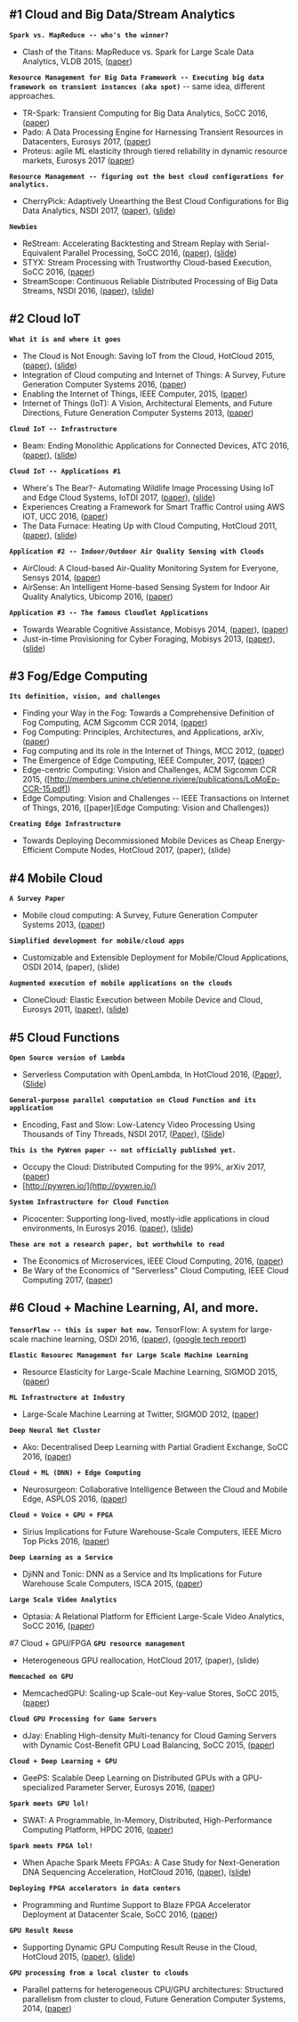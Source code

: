 #1 Cloud and Big Data/Stream Analytics
-----------------------------------

<B>`Spark vs. MapReduce -- who's the winner?`</B>
* Clash of the Titans: MapReduce vs. Spark for Large Scale Data Analytics, VLDB 2015, ([paper](http://www.vldb.org/pvldb/vol8/p2110-shi.pdf))

<B>`Resource Management for Big Data Framework -- Executing big data framework on transient instances (aka spot)`</B> -- same idea, different approaches.
* TR-Spark: Transient Computing for Big Data Analytics, SoCC 2016, ([paper](https://www.microsoft.com/en-us/research/wp-content/uploads/2017/01/SOCC_2016.pdf))
* Pado: A Data Processing Engine for Harnessing Transient Resources in Datacenters, Eurosys 2017, ([paper](http://dl.acm.org/citation.cfm?id=3064181))
* Proteus: agile ML elasticity through tiered reliability in dynamic resource markets, Eurosys 2017 ([paper](http://www.pdl.cmu.edu/PDL-FTP/BigLearning/Proteus.pdf))

<B>`Resource Management -- figuring out the best cloud configurations for analytics.`</B>
* CherryPick: Adaptively Unearthing the Best Cloud Configurations for Big Data Analytics, NSDI 2017, ([paper](https://www.usenix.org/system/files/conference/nsdi17/nsdi17-alipourfard.pdf)), ([slide](https://www.usenix.org/sites/default/files/conference/protected-files/nsdi17_slides_alipourfard.pdf))

<B>`Newbies`</B>
* ReStream: Accelerating Backtesting and Stream Replay with Serial-Equivalent Parallel Processing, SoCC 2016, ([paper](https://johann.schleier-smith.com/shared/102-Schleier-Smith.pdf)), ([slide](https://www.slideshare.net/jssm1th/restream-accelerating-backtesting-and-stream-replay-with-serialequivalent-parallel-processing))
* STYX: Stream Processing with Trustworthy Cloud-based Execution, SoCC 2016, ([paper](https://www.cs.purdue.edu/homes/peugster/papers/STYX.pdf))
* StreamScope: Continuous Reliable Distributed Processing of Big Data Streams, NSDI 2016, ([paper](https://www.usenix.org/system/files/conference/nsdi16/nsdi16-paper-lin-wei.pdf)), ([slide](https://www.usenix.org/sites/default/files/conference/protected-files/nsdi16_slides_lin-wei.pdf))

#2 Cloud IoT
-------------
<B>`What it is and where it goes`</B>
* The Cloud is Not Enough: Saving IoT from the Cloud, HotCloud 2015, ([paper](https://www.usenix.org/system/files/conference/hotcloud15/hotcloud15-zhang.pdf)), ([slide](https://www.usenix.org/sites/default/files/conference/protected-files/hotcloud15_slides_zhang.pdf))
* Integration of Cloud computing and Internet of Things: A Survey, Future Generation Computer Systems 2016, ([paper](http://www.sciencedirect.com/science/article/pii/S0167739X15003015))
* Enabling the Internet of Things, IEEE Computer, 2015, ([paper](http://ieeexplore.ieee.org/document/7030240/))
* Internet of Things (IoT): A Vision, Architectural Elements, and Future Directions, Future Generation Computer Systems 2013, ([paper](http://www.buyya.com/papers/Internet-of-Things-Vision-Future2013.pdf))

<B>`Cloud IoT -- Infrastructure`</B>
* Beam: Ending Monolithic Applications for Connected Devices, ATC 2016, ([paper](https://www.usenix.org/system/files/conference/atc16/atc16_paper-shen.pdf)), ([slide](https://www.usenix.org/sites/default/files/conference/protected-files/atc16_slides_shen.pdf))

<B>`Cloud IoT -- Applications #1`</B>
* Where's The Bear?- Automating Wildlife Image Processing Using IoT and Edge Cloud Systems, IoTDI 2017, ([paper](http://www.cs.ucsb.edu/~ckrintz/papers/iotdi17.pdf)), ([slide](http://www.cs.ucsb.edu/~ckrintz/IOTDI17-WTB.pdf))
* Experiences Creating a Framework for Smart Traffic Control using AWS IOT, UCC 2016, ([paper](http://martyhumphrey.info/pdf/Tarneberg_aws_iot_UCC2016.pdf))
* The Data Furnace: Heating Up with Cloud Computing, HotCloud 2011, ([paper](https://www.usenix.org/legacy/events/hotcloud11/tech/final_files/LiuGoraczko.pdf)), ([slide](https://www.usenix.org/legacy/events/hotcloud11/tech/slides/liu_j.pdf))

<B>`Application #2 -- Indoor/Outdoor Air Quality Sensing with Clouds`</B>
* AirCloud: A Cloud-based Air-Quality Monitoring System for Everyone, Sensys 2014, ([paper](http://dl.acm.org/citation.cfm?id=2668346))
* AirSense: An Intelligent Home-based Sensing System for Indoor Air Quality Analytics, Ubicomp 2016, ([paper](http://www.egr.msu.edu/~fangbiyi/papers/2016_Ubicomp_AirSense.pdf))

<B>`Application #3 -- The famous Cloudlet Applications`</B>
* Towards Wearable Cognitive Assistance, Mobisys 2014, ([paper](http://krha.kr/data/pubs/mobisys203-kiryong.pdf)), ([paper](http://krha.kr/data/pubs/mobisys203-kiryong-slide.pdf))
* Just-in-time Provisioning for Cyber Foraging, Mobisys 2013, ([paper](http://krha.kr/data/pubs/vmsynthesis2013.pdf)), ([slide](http://krha.kr/data/pubs/vmsynthesis2013-slide.pdf))


#3 Fog/Edge Computing
-----------------------
<B>`Its definition, vision, and challenges`</B>
* Finding your Way in the Fog: Towards a Comprehensive Definition of Fog Computing, ACM Sigcomm CCR 2014, ([paper](http://www.sigcomm.org/sites/default/files/ccr/papers/2014/October/0000000-0000003.pdf))
* Fog Computing: Principles, Architectures, and Applications, arXiv, ([paper](https://arxiv.org/abs/1601.02752))
* Fog computing and its role in the Internet of Things, MCC 2012, ([paper](http://www.ce.uniroma2.it/courses/sdcc1415/progetti/fog_bonomi2012.pdf))
* The Emergence of Edge Computing, IEEE Computer, 2017, ([paper](http://elijah.cs.cmu.edu/DOCS/satya-edge2016.pdf))
* Edge-centric Computing: Vision and Challenges, ACM Sigcomm CCR 2015, ([http://members.unine.ch/etienne.riviere/publications/LoMoEp-CCR-15.pdf])
* Edge Computing: Vision and Challenges -- IEEE Transactions on Internet of Things, 2016, ([paper](Edge Computing: Vision and Challenges))

<B>`Creating Edge Infrastructure`</B>
* Towards Deploying Decommissioned Mobile Devices as Cheap Energy-Efficient Compute Nodes, HotCloud 2017, (paper), (slide)

#4 Mobile Cloud
--------------
<B>`A Survey Paper`</B>
* Mobile cloud computing: A Survey, Future Generation Computer Systems 2013, ([paper](http://www.sciencedirect.com/science/article/pii/S0167739X12001318))

<B>`Simplified development for mobile/cloud apps`</B>
* Customizable and Extensible Deployment for Mobile/Cloud Applications, OSDI 2014, (paper), (slide)

<B>`Augmented execution of mobile applications on the clouds`</B>
* CloneCloud: Elastic Execution between Mobile Device and Cloud, Eurosys 2011, ([paper](https://www.usenix.org/system/files/conference/osdi14/osdi14-paper-zhang.pdf)), ([slide](https://www.usenix.org/sites/default/files/conference/protected-files/osdi14_slides_zhang-irene.pdf))

#5 Cloud Functions
----------------------
<B>`Open Source version of Lambda`</B>
* Serverless Computation with OpenLambda, In HotCloud 2016, ([Paper](https://www.usenix.org/system/files/conference/hotcloud16/hotcloud16_hendrickson.pdf)), ([Slide](https://www.usenix.org/sites/default/files/conference/protected-files/hotcloud16_slides_hendrickson.pdf))

<B>`General-purpose parallel computation on Cloud Function and its application`</B>
* Encoding, Fast and Slow: Low-Latency Video Processing Using Thousands of Tiny Threads, NSDI 2017, ([Paper](https://www.usenix.org/system/files/conference/nsdi17/nsdi17-fouladi.pdf)), ([Slide](https://www.usenix.org/sites/default/files/conference/protected-files/nsdi17_slides_fouladi.pdf))

<B>`This is the PyWren paper -- not officially published yet.`</B>
* Occupy the Cloud: Distributed Computing for the 99%, arXiv 2017, ([paper](https://arxiv.org/abs/1702.04024))
* [http://pywren.io/](http://pywren.io/)

<B>`System Infrastructure for Cloud Function`</B>
* Picocenter: Supporting long-lived, mostly-idle applications in cloud environments, In Eurosys 2016. ([paper](https://users.cs.duke.edu/~tbenson/papers/EuroSYS16.pdf)), ([slide](http://www.ccs.neu.edu/home/liang/paper/Picocenter-EuroSys-16/picocenter.pdf))

<B>`These are not a research paper, but worthwhile to read`</B>
* The Economics of Microservices, IEEE Cloud Computing, 2016, ([paper](http://ieeexplore.ieee.org/document/7742218/))
* Be Wary of the Economics of "Serverless" Cloud Computing, IEEE Cloud Computing 2017, ([paper](http://ieeexplore.ieee.org/document/7912239/))

#6 Cloud + Machine Learning, AI, and more.
----------------------------------------------
<B>`TensorFlow -- this is super hot now.`</B>
TensorFlow: A system for large-scale machine learning, OSDI 2016, ([paper](https://www.usenix.org/system/files/conference/osdi16/osdi16-abadi.pdf)), ([google tech report](http://download.tensorflow.org/paper/whitepaper2015.pdf))

<B>`Elastic Resourec Management for Large Scale Machine Learning`</B>
* Resource Elasticity for Large-Scale Machine Learning, SIGMOD 2015, ([paper](http://researcher.ibm.com/researcher/files/us-ytian/p137-huang.pdf))

<B>`ML Infrastructure at Industry`</B>
* Large-Scale Machine Learning at Twitter, SIGMOD 2012, ([paper](http://www.umiacs.umd.edu/~jimmylin/publications/Lin_Kolcz_SIGMOD2012.pdf))

<B>`Deep Neural Net Cluster`</B>
* Ako: Decentralised Deep Learning with Partial Gradient Exchange, SoCC 2016, ([paper](https://lsds.doc.ic.ac.uk/sites/default/files/ako-socc16.pdf))

<B>`Cloud + ML (DNN) + Edge Computing`</B>
* Neurosurgeon: Collaborative Intelligence Between the Cloud and Mobile Edge, ASPLOS 2016, ([paper](http://web.eecs.umich.edu/~jahausw/publications/kang2017neurosurgeon.pdf))

<B>`Cloud + Voice + GPU + FPGA`</B>
* Sirius Implications for Future Warehouse-Scale Computers, IEEE Micro Top Picks 2016, ([paper](https://www.computer.org/cms/Computer.org/ComputingNow/issues/2016/08/mmi2016030042.pdf))

<B>`Deep Learning as a Service`</B>
* DjiNN and Tonic: DNN as a Service and Its Implications for Future Warehouse Scale Computers, ISCA 2015, ([paper](http://web.eecs.umich.edu/~jahausw/publications/hauswald15djinn.pdf))

<B>`Large Scale Video Analytics`</B>
* Optasia: A Relational Platform for Efficient Large-Scale Video Analytics, SoCC 2016, ([paper](https://www.microsoft.com/en-us/research/wp-content/uploads/2017/01/optasia_socc16.pdf))


#7 Cloud + GPU/FPGA
<B>`GPU resource management`</B>
* Heterogeneous GPU reallocation, HotCloud 2017, (paper), (slide)

<B>`Memcached on GPU`</B>
* MemcachedGPU: Scaling-up Scale-out Key-value Stores, SoCC 2015, ([paper](https://www.ece.ubc.ca/~aamodt/papers/hetherington.socc2015.pdf))

<B>`Cloud GPU Processing for Game Servers`</B>
* dJay: Enabling High-density Multi-tenancy for Cloud Gaming Servers with Dynamic Cost-Benefit GPU Load Balancing, SoCC 2015, ([paper](https://www.microsoft.com/en-us/research/wp-content/uploads/2016/06/djay_camera_ready_v2_acmdl.pdf))

<B>`Cloud + Deep Learning + GPU`</B>
* GeePS: Scalable Deep Learning on Distributed GPUs with a GPU-specialized Parameter Server, Eurosys 2016, ([paper](http://www.pdl.cmu.edu/PDL-FTP/CloudComputing/GeePS-cui-eurosys16.pdf))

<B>`Spark meets GPU lol!`</B>
* SWAT: A Programmable, In-Memory, Distributed, High-Performance Computing Platform, HPDC 2016, ([paper](http://dl.acm.org/citation.cfm?id=2907307))

<B>`Spark meets FPGA lol!`</B>
* When Apache Spark Meets FPGAs: A Case Study for Next-Generation DNA Sequencing Acceleration, HotCloud 2016, ([paper](https://www.usenix.org/system/files/conference/hotcloud16/hotcloud16_chen.pdf)), ([slide](https://www.usenix.org/sites/default/files/conference/protected-files/hotcloud16_slides_chen.pdf))

<B>`Deploying FPGA accelerators in data centers`</B>
* Programming and Runtime Support to Blaze FPGA Accelerator Deployment at Datacenter Scale, SoCC 2016, ([paper](http://dl.acm.org/citation.cfm?id=2987569))

<B>`GPU Result Reuse`</B>
* Supporting Dynamic GPU Computing Result Reuse in the Cloud, HotCloud 2015, ([paper](https://www.usenix.org/system/files/conference/hotcloud15/hotcloud15-zhou.pdf)), ([slide](https://www.usenix.org/sites/default/files/conference/protected-files/hotcloud15_slides_zhou.pdf))

<B>`GPU processing from a local cluster to clouds`</B>
* Parallel patterns for heterogeneous CPU/GPU architectures: Structured parallelism from cluster to cloud, Future Generation Computer Systems, 2014, ([paper](http://www.sciencedirect.com/science/article/pii/S0167739X14000041))
